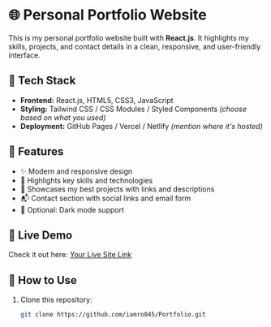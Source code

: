 # 🌐 Personal Portfolio Website

This is my personal portfolio website built with **React.js**. It highlights my skills, projects, and contact details in a clean, responsive, and user-friendly interface.

## 🔧 Tech Stack

- **Frontend:** React.js, HTML5, CSS3, JavaScript
- **Styling:** Tailwind CSS / CSS Modules / Styled Components *(choose based on what you used)*
- **Deployment:** GitHub Pages / Vercel / Netlify *(mention where it's hosted)*

## 🚀 Features

- ✨ Modern and responsive design
- 🧠 Highlights key skills and technologies
- 📁 Showcases my best projects with links and descriptions
- 📬 Contact section with social links and email form
- 🌙 Optional: Dark mode support

## 📸 Live Demo

Check it out here: [Your Live Site Link](https://your-portfolio-link.com)

## 📂 How to Use

1. Clone this repository:
   ```bash
   git clone https://github.com/iamro045/Portfolio.git

